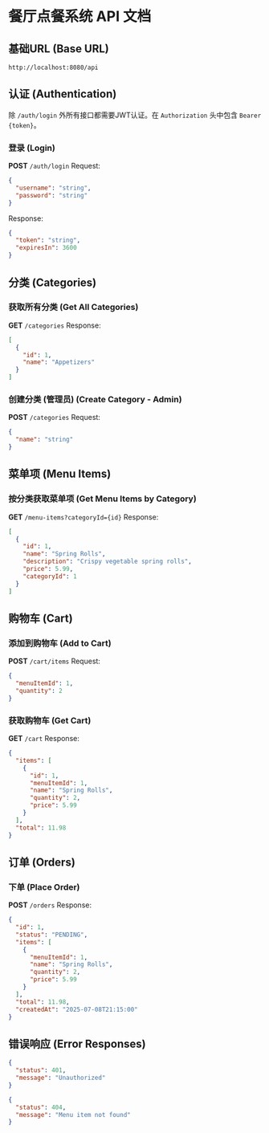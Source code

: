 # 餐厅点餐系统 API 文档 

## 基础URL (Base URL)
`http://localhost:8080/api`

## 认证 (Authentication)
除 `/auth/login` 外所有接口都需要JWT认证。在 `Authorization` 头中包含 `Bearer {token}`。

### 登录 (Login)

**POST** `/auth/login`
Request:

```json
{
  "username": "string",
  "password": "string"
}
```
Response:
```json
{
  "token": "string",
  "expiresIn": 3600
}
```

## 分类 (Categories)
### 获取所有分类 (Get All Categories)
**GET** `/categories`
Response:
```json
[
  {
    "id": 1,
    "name": "Appetizers"
  }
]
```

### 创建分类 (管理员) (Create Category - Admin)
**POST** `/categories`
Request:
```json
{
  "name": "string"
}
```

## 菜单项 (Menu Items)
### 按分类获取菜单项 (Get Menu Items by Category)
**GET** `/menu-items?categoryId={id}`
Response:

```json
[
  {
    "id": 1,
    "name": "Spring Rolls",
    "description": "Crispy vegetable spring rolls",
    "price": 5.99,
    "categoryId": 1
  }
]
```

## 购物车 (Cart)
### 添加到购物车 (Add to Cart)

**POST** `/cart/items`
Request:

```json
{
  "menuItemId": 1,
  "quantity": 2
}
```

### 获取购物车 (Get Cart)
**GET** `/cart`
Response:
```json
{
  "items": [
    {
      "id": 1,
      "menuItemId": 1,
      "name": "Spring Rolls",
      "quantity": 2,
      "price": 5.99
    }
  ],
  "total": 11.98
}
```

## 订单 (Orders)
### 下单 (Place Order)
**POST** `/orders`
Response:
```json
{
  "id": 1,
  "status": "PENDING",
  "items": [
    {
      "menuItemId": 1,
      "name": "Spring Rolls",
      "quantity": 2,
      "price": 5.99
    }
  ],
  "total": 11.98,
  "createdAt": "2025-07-08T21:15:00"
}
```

## 错误响应 (Error Responses)
```json
{
  "status": 401,
  "message": "Unauthorized"
}
```
```json
{
  "status": 404,
  "message": "Menu item not found"
}
